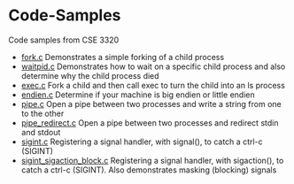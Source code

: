 # Code-Samples
Code samples from CSE 3320

- [fork.c][01] 		Demonstrates a simple forking of a child process
- [waitpid.c][02]	Demonstrates how to wait on a specific child process and also determine why the child process died
- [exec.c][03]		Fork a child and then call exec to turn the child into an ls process
- [endien.c][04] 	Determine if your machine is big endien or little endien 
- [pipe.c][05]	Open a pipe between two processes and write a string from one to the other
- [pipe_redirect.c][06]	Open a pipe between two processes and redirect stdin and stdout 
- [sigint.c][07]	Registering a signal handler, with signal(), to catch a ctrl-c (SIGINT)
- [sigint_sigaction_block.c][08]	Registering a signal handler, with sigaction(), to catch a ctrl-c (SIGINT). Also demonstrates masking (blocking) signals

[01]:https://github.com/CSE3320/Code-Samples/blob/master/fork.c
[02]:https://github.com/CSE3320/Code-Samples/blob/master/waitpid.c
[03]:https://github.com/CSE3320/Code-Samples/blob/master/exec.c 
[04]:https://github.com/CSE3320/Code-Samples/blob/master/endien.c 
[05]:https://github.com/CSE3320/Code-Samples/blob/master/pipe.c 
[06]:https://github.com/CSE3320/Code-Samples/blob/master/pipe_redirect.c 
[07]:https://github.com/CSE3320/Code-Samples/blob/master/sigint.c 
[08]:https://github.com/CSE3320/Code-Samples/blob/master/sigint_sigaction_block.c 
